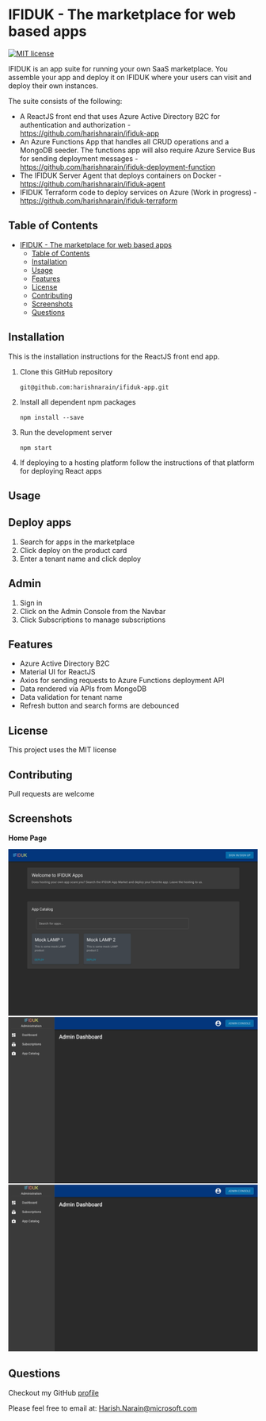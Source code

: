 # IFIDUK - The marketplace for web based apps

[![MIT license](https://img.shields.io/badge/License-MIT-blue.svg)](https://opensource.org/licenses/MIT)

IFIDUK is an app suite for running your own SaaS marketplace. You assemble your app and deploy it on IFIDUK where your users can visit and deploy their own instances.

The suite consists of the following:
- A ReactJS front end that uses Azure Active Directory B2C for authentication and authorization - https://github.com/harishnarain/ifiduk-app
- An Azure Functions App that handles all CRUD operations and a MongoDB seeder. The functions app will also require Azure Service Bus for sending deployment messages - https://github.com/harishnarain/ifiduk-deployment-function
- The IFIDUK Server Agent that deploys containers on Docker - https://github.com/harishnarain/ifiduk-agent
- IFIDUK Terraform code to deploy services on Azure (Work in progress) - https://github.com/harishnarain/ifiduk-terraform

## Table of Contents

- [IFIDUK - The marketplace for web based apps](#ifiduk---the-marketplace-for-web-based-apps)
  - [Table of Contents](#table-of-contents)
  - [Installation](#installation)
  - [Usage](#usage)
  - [Features](#features)
  - [License](#license)
  - [Contributing](#contributing)
  - [Screenshots](#screenshots)
  - [Questions](#questions)

## Installation

This is the installation instructions for the ReactJS front end app.

1. Clone this GitHub repository

   ```
   git@github.com:harishnarain/ifiduk-app.git
   ```

2. Install all dependent npm packages

   ```
   npm install --save
   ```

3. Run the development server

   ```
   npm start
   ```

4. If deploying to a hosting platform follow the instructions of that platform for deploying React apps

## Usage
## Deploy apps
1. Search for apps in the marketplace
2. Click deploy on the product card
3. Enter a tenant name and click deploy

## Admin
1. Sign in
2. Click on the Admin Console from the Navbar
3. Click Subscriptions to manage subscriptions

## Features

- Azure Active Directory B2C
- Material UI for ReactJS
- Axios for sending requests to Azure Functions deployment API
- Data rendered via APIs from MongoDB
- Data validation for tenant name
- Refresh button and search forms are debounced

## License

This project uses the MIT license

## Contributing

Pull requests are welcome

## Screenshots

**Home Page**

![Screenshot1](https://github.com/harishnarain/ifiduk-app/blob/main/Screenshot1.PNG?raw=true)
![Screenshot2](https://github.com/harishnarain/ifiduk-app/blob/main/Screenshot2.PNG?raw=true)
![Screenshot3](https://github.com/harishnarain/ifiduk-app/blob/main/Screenshot2.PNG?raw=true)

## Questions

Checkout my GitHub [profile](https://github.com/harishnarain)

Please feel free to email at: <Harish.Narain@microsoft.com>